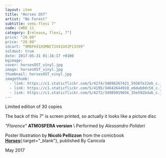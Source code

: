 ```yaml
---
layout: item
title: "Horses OST"
artist: "Be Forest"
subtitle: semi-flexi 7"
code: CWRD 11
category: [release, flexi, 7"]
price: "20.00"
price: "20.00"
idcart: "9M8FH31XGMNCT2V41U41P13399"
soldout: true
date: 2017-05-31 01:16:17 +0100
bgimage:
cover: horsesOST_vinyl.jpg
image: horsesOST_vinyl.jpg
thumbnail: horsesOST_vinyl.jpg
imagethumb:
  - link: https://c1.staticflickr.com/5/4274/34898267421_5936fe22eb_c.jpg
  - link: https://c1.staticflickr.com/5/4195/34642644910_e6dab0dc58_c.jpg
  - link: https://c1.staticflickr.com/5/4272/34989919656_35e592bdab_c.jpg
---
```


Limited edition of 30 copies


The back of this 7" is screen printed, so actually it looks like a picture disc

*"Florence"* **ATMOSFERA version** \\
Performed by *Alessandro Polidori*



Poster Illustration by **Nicolò Pellizzon** from the comicbook [**Horses**](http://www.canicola.net/libri/horses/){:target="_blank"}, published By Canicola

May 2017